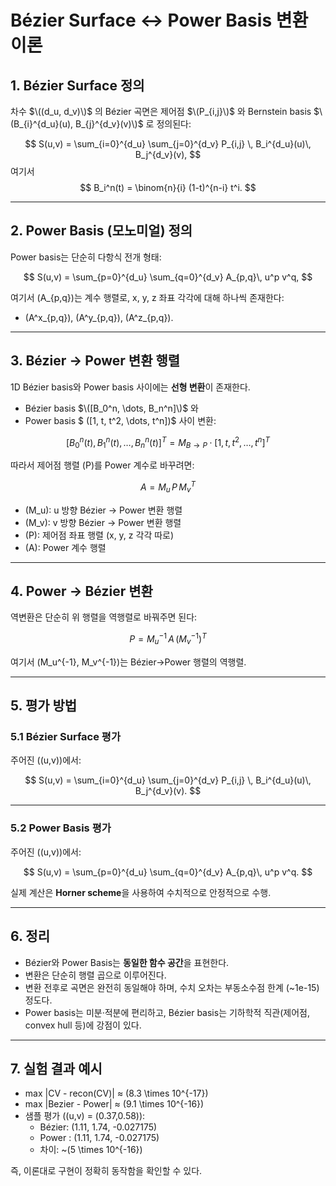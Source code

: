 # Bézier Surface ↔ Power Basis 변환 이론

## 1. Bézier Surface 정의

차수 $\((d_u, d_v)\)$ 의 Bézier 곡면은 제어점 $\(P_{i,j}\)$ 와 Bernstein basis $\(B_{i}^{d_u}(u), B_{j}^{d_v}(v)\)$ 로 정의된다:

$$
S(u,v) = \sum_{i=0}^{d_u} \sum_{j=0}^{d_v} P_{i,j} \, B_i^{d_u}(u)\, B_j^{d_v}(v),
$$
여기서
$$
B_i^n(t) = \binom{n}{i} (1-t)^{n-i} t^i.
$$

---

## 2. Power Basis (모노미얼) 정의

Power basis는 단순히 다항식 전개 형태:

$$
S(u,v) = \sum_{p=0}^{d_u} \sum_{q=0}^{d_v} A_{p,q}\, u^p v^q,
$$

여기서 \(A_{p,q}\)는 계수 행렬로, x, y, z 좌표 각각에 대해 하나씩 존재한다:
- \(A^x_{p,q}\), \(A^y_{p,q}\), \(A^z_{p,q}\).

---

## 3. Bézier → Power 변환 행렬

1D Bézier basis와 Power basis 사이에는 **선형 변환**이 존재한다.  
- Bézier basis $\([B_0^n, \dots, B_n^n]\)$ 와  
- Power basis $ \([1, t, t^2, \dots, t^n]\)$ 사이 변환:

$$
[B_0^n(t), B_1^n(t), \dots, B_n^n(t)]^T = M_{B\to P} \cdot [1, t, t^2, \dots, t^n]^T
$$

따라서 제어점 행렬 \(P\)를 Power 계수로 바꾸려면:

$$
A = M_u \, P \, M_v^T
$$

- \(M_u\): u 방향 Bézier → Power 변환 행렬  
- \(M_v\): v 방향 Bézier → Power 변환 행렬  
- \(P\): 제어점 좌표 행렬 (x, y, z 각각 따로)  
- \(A\): Power 계수 행렬

---

## 4. Power → Bézier 변환

역변환은 단순히 위 행렬을 역행렬로 바꿔주면 된다:

$$
P = M_u^{-1} \, A \, (M_v^{-1})^T
$$

여기서 \(M_u^{-1}, M_v^{-1}\)는 Bézier→Power 행렬의 역행렬.

---

## 5. 평가 방법

### 5.1 Bézier Surface 평가
주어진 \((u,v)\)에서:

$$
S(u,v) = \sum_{i=0}^{d_u} \sum_{j=0}^{d_v} P_{i,j} \, B_i^{d_u}(u)\, B_j^{d_v}(v).
$$

---

### 5.2 Power Basis 평가
주어진 \((u,v)\)에서:

$$
S(u,v) = \sum_{p=0}^{d_u} \sum_{q=0}^{d_v} A_{p,q}\, u^p v^q.
$$

실제 계산은 **Horner scheme**을 사용하여 수치적으로 안정적으로 수행.

---

## 6. 정리

- Bézier와 Power Basis는 **동일한 함수 공간**을 표현한다.  
- 변환은 단순히 행렬 곱으로 이루어진다.  
- 변환 전후로 곡면은 완전히 동일해야 하며, 수치 오차는 부동소수점 한계 (~1e-15) 정도다.  
- Power basis는 미분·적분에 편리하고, Bézier basis는 기하학적 직관(제어점, convex hull 등)에 강점이 있다.

---

## 7. 실험 결과 예시

- max |CV - recon(CV)| ≈ \(8.3 \times 10^{-17}\)  
- max |Bezier - Power| ≈ \(9.1 \times 10^{-16}\)  
- 샘플 평가 \((u,v) = (0.37,0.58)\):  
  - Bézier: (1.11, 1.74, -0.027175)  
  - Power : (1.11, 1.74, -0.027175)  
  - 차이: ~\(5 \times 10^{-16}\)

즉, 이론대로 구현이 정확히 동작함을 확인할 수 있다.
